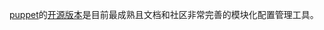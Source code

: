 [puppet](https://puppetlabs.com)的[开源版本](https://puppetlabs.com/puppet/puppet-open-source)是目前最成熟且文档和社区非常完善的模块化配置管理工具。